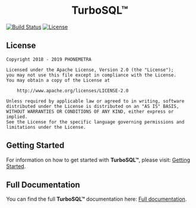 <h1 align="center">TurboSQL™</h1>

[![Build Status](https://travis-ci.org/Phonemetra/TurboSQL.svg?branch=master)](https://travis-ci.org/Phonemetra/TurboSQL)
[![License](https://img.shields.io/hexpm/l/plug.svg)](https://github.com/Phonemetra/TurboSQL/blog/master/LICENSE)
## License

    Copyright 2018 - 2019 PHONEMETRA 

    Licensed under the Apache License, Version 2.0 (the "License");
    you may not use this file except in compliance with the License.
    You may obtain a copy of the License at

        http://www.apache.org/licenses/LICENSE-2.0

    Unless required by applicable law or agreed to in writing, software
    distributed under the License is distributed on an "AS IS" BASIS,
    WITHOUT WARRANTIES OR CONDITIONS OF ANY KIND, either express or implied.
    See the License for the specific language governing permissions and
    limitations under the License.


## Getting Started

For information on how to get started with <b>TurboSQL™</b>, please visit: [Getting Started][getting-started].

## Full Documentation

You can find the full <b>TurboSQL™</b> documentation here: [Full documentation][docs].


[phonemetra-homepage]: http://phonemetra.com/turbosql/
[getting-started]: http://phonemetra.com/turbosql/docs/getting-started
[docs]: http://phonemetra.com/turbosql/docs
